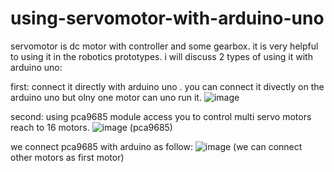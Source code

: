 # using-servomotor-with-arduino-uno

servomotor is dc motor with controller and some gearbox. it is very helpful to using it in the robotics prototypes.
i will discuss 2 types of using it with arduino uno:

first: connect it directly with arduino uno . you can connect it divectly on the arduino uno but olny one motor can uno run it.
![image](https://user-images.githubusercontent.com/85993776/177382479-5613fee9-d6d1-4361-b1d6-b8f8248dedd9.png)

second: using pca9685 module access you to control multi servo motors reach to 16 motors.
![image](https://user-images.githubusercontent.com/85993776/177751835-62801ca5-3fd7-49e7-8f7d-9ce3b419d5ed.png)
(pca9685)

we connect pca9685 with arduino as follow:
![image](https://user-images.githubusercontent.com/85993776/177754773-69ddd2cc-fd22-42d1-a01b-b1cb70fc3217.png)
(we can connect other motors as first motor)

